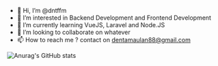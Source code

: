 - 👋 Hi, I’m @dntffm
- 👀 I’m interested in Backend Development and Frontend Development
- 🌱 I’m currently learning VueJS, Laravel and Node.JS
- 💞️ I’m looking to collaborate on whatever
- 📫 How to reach me ? contact on dentamaulan88@gmail.com

![Anurag's GitHub stats](https://github-readme-stats.vercel.app/api?username=dntffm&count_private=true)
<!---
dntffm/dntffm is a ✨ special ✨ repository because its `README.md` (this file) appears on your GitHub profile.
You can click the Preview link to take a look at your changes.
--->
